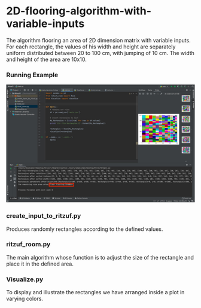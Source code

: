 # 2D-flooring-algorithm-with-variable-inputs
The algorithm flooring an area of 2D dimension matrix with variable inputs. For each rectangle, the values of his width and height are separately uniform distributed between 20 to 100 cm, with jumping of 10 cm. The width and height of the area are 10x10.  



<h3>Running Example</h3>
<img src="Images/Output.jpeg" width="1000px">


<p>
<h3>create_input_to_ritzuf.py</h3>
Produces randomly rectangles according to the defined values.
</p>
<p>
<h3>ritzuf_room.py</h3>
The main algorithm whose function is to adjust the size of the rectangle and place it in the defined area.
</p>
<p>
<h3>Visualize.py</h3>
To display and illustrate the rectangles we have arranged inside a plot in varying colors.
</p>
